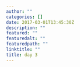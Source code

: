 ```yaml
---
author: ""
categories: []
date: 2017-03-01T13:45:30Z
description: ""
featured: ""
featuredalt: ""
featuredpath: ""
linktitle: ""
title: day 3
---
```


